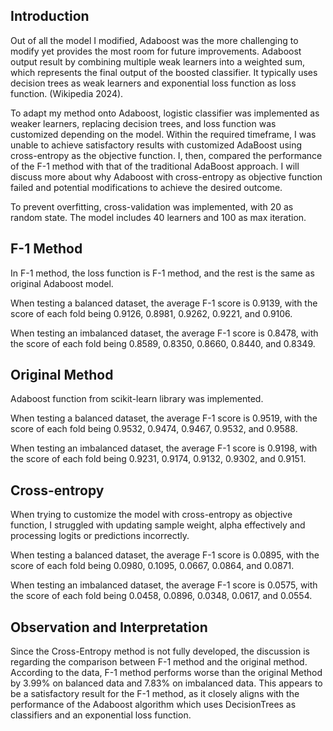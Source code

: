 ## Introduction

Out of all the model I modified, Adaboost was the more challenging to modify yet provides the most room for future improvements. Adaboost output result by combining multiple weak learners into a weighted sum, which represents the final output of the boosted classifier. It typically uses decision trees as weak learners and exponential loss function as loss function. (Wikipedia 2024).  
 
To adapt my method onto Adaboost, logistic classifier was implemented as weaker learners, replacing decision trees, and loss function was customized depending on the model. Within the required timeframe, I was unable to achieve satisfactory results with customized AdaBoost using cross-entropy as the objective function. I, then, compared the performance of the F-1 method with that of the traditional AdaBoost approach. I will discuss more about why Adaboost with cross-entropy as objective function failed and potential modifications to achieve the desired outcome.	

To prevent overfitting, cross-validation was implemented, with 20 as random state. The model includes 40 learners and 100 as max iteration.

## F-1 Method
In F-1 method, the loss function is F-1 method, and the rest is the same as original Adaboost model. 
 
When testing a balanced dataset, the average F-1 score is 0.9139, with the score of each fold being 0.9126, 0.8981, 0.9262, 0.9221, and 0.9106.

When testing an imbalanced dataset, the average F-1 score is 0.8478, with the score of each fold being 0.8589, 0.8350, 0.8660, 0.8440, and 0.8349.

## Original Method
Adaboost function from scikit-learn library was implemented.
 
When testing a balanced dataset, the average F-1 score is 0.9519, with the score of each fold being 0.9532, 0.9474, 0.9467, 0.9532, and 0.9588.

When testing an imbalanced dataset, the average F-1 score is 0.9198, with the score of each fold being 0.9231, 0.9174, 0.9132, 0.9302, and 0.9151.

## Cross-entropy 
When trying to customize the model with cross-entropy as objective function, I struggled with updating sample weight, alpha effectively and processing logits or predictions incorrectly. 
 
When testing a balanced dataset, the average F-1 score is 0.0895, with the score of each fold being 0.0980, 0.1095, 0.0667, 0.0864, and 0.0871.

When testing an imbalanced dataset, the average F-1 score is 0.0575, with the score of each fold being 0.0458, 0.0896, 0.0348, 0.0617, and 0.0554.

## Observation and Interpretation

Since the Cross-Entropy method is not fully developed, the discussion is regarding the comparison between F-1 method and the original method. According to the data, F-1 method performs worse than the original Method by 3.99% on balanced data and 7.83% on imbalanced data. This appears to be a satisfactory result for the F-1 method, as it closely aligns with the performance of the Adaboost algorithm which uses DecisionTrees as classifiers and an exponential loss function. 
